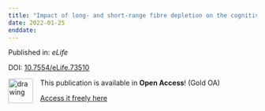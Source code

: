```yaml
---
title: "Impact of long- and short-range fibre depletion on the cognitive deficits of fronto-temporal dementia."
date: 2022-01-25
enddate:
---
```


Published in: *eLife*

DOI: [10.7554/eLife.73510](https://doi.org/10.7554/eLife.73510)

<img src="https://upload.wikimedia.org/wikipedia/commons/thumb/7/77/Open_Access_logo_PLoS_transparent.svg/800px-Open_Access_logo_PLoS_transparent.svg.png" alt="drawing" width="50" align="left"/> &nbsp;&nbsp;&nbsp;This publication is available in **Open Access**! (Gold OA)

&nbsp;&nbsp;&nbsp;<a href="https://doi.org/10.7554/elife.73510">Access it freely here</a>

